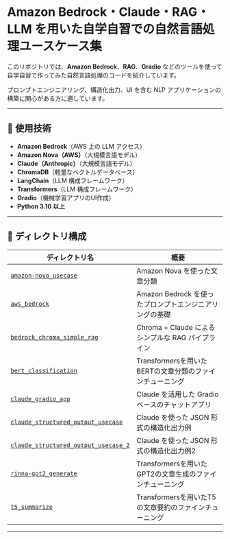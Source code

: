 # Amazon Bedrock・Claude・RAG・LLM を用いた自学自習での自然言語処理ユースケース集

このリポジトリでは、**Amazon Bedrock**、**RAG**、**Gradio** などのツールを使って自学自習で作ってみた自然言語処理のコードを紹介しています。

プロンプトエンジニアリング、構造化出力、UI を含む NLP アプリケーションの構築に関心がある方に適しています。

---

## 🔧 使用技術

- **Amazon Bedrock**（AWS 上の LLM アクセス）
- **Amazon Nova（AWS）**（大規模言語モデル）
- **Claude（Anthropic）**（大規模言語モデル）
- **ChromaDB**（軽量なベクトルデータベース）
- **LangChain**（LLM 構成フレームワーク）
- **Transformers**（LLM 構成フレームワーク）
- **Gradio**（機械学習アプリのUI作成）
- **Python 3.10 以上**

---

## 📁 ディレクトリ構成

| ディレクトリ名 | 概要 |
|----------------|------|
| [`amazon-nova_usecase`](./amazon-nova_usecase) | Amazon Nova を使った文章分類 |
| [`aws_bedrock`](./aws_bedrock) | Amazon Bedrock を使ったプロンプトエンジニアリングの基礎 |
| [`bedrock_chroma_simple_rag`](./bedrock_chroma_simple_rag) | Chroma + Claude によるシンプルな RAG パイプライン |
| [`bert_classification`](./bert_classification) | Transformersを用いたBERTの文章分類のファインチューニング |
| [`claude_gradio_app`](./claude_gradio_app) | Claude を活用した Gradio ベースのチャットアプリ |
| [`claude_structured_output_usecase`](./claude_structured_output_usecase) | Claude を使った JSON 形式の構造化出力例 |
| [`claude_structured_output_usecase_2`](./claude_structured_output_usecase_2) | Claude を使った JSON 形式の構造化出力例2 |
| [`rinna-gpt2_generate`](./rinna-gpt2_generate) | Transformersを用いたGPT2の文章生成のファインチューニング |
| [`t5_summarize`](./t5_summarize) | Transformersを用いたT5の文章要約のファインチューニング |


---


